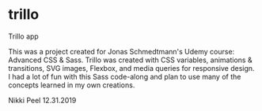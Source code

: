 # trillo

Trillo app

This was a project created for Jonas Schmedtmann's Udemy course: Advanced CSS & Sass. Trillo was created with CSS variables, animations & transitions, SVG images, Flexbox, and media queries for responsive design. I had a lot of fun with this Sass code-along and plan to use many of the concepts learned in my own creations.

Nikki Peel 12.31.2019
